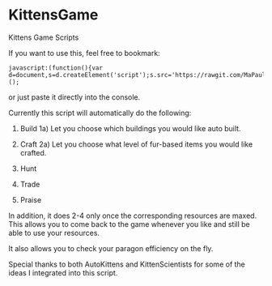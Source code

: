 # KittensGame
Kittens Game Scripts

If you want to use this, feel free to bookmark:

    javascript:(function(){var d=document,s=d.createElement('script');s.src='https://rawgit.com/MaPaul1977/KittensGame/master/ScriptKitties.js';d.body.appendChild(s);})();

or just paste it directly into the console.

Currently this script will automatically do the following:

1) Build
1a) Let you choose which buildings you would like auto built.
    
2) Craft
2a) Let you choose what level of fur-based items you would like crafted.

3) Hunt
4) Trade
5) Praise

In addition, it does 2-4 only once the corresponding resources are maxed. This allows you to come back to the game whenever you like and still be able to use your resources.

It also allows you to check your paragon efficiency on the fly.

Special thanks to both AutoKittens and KittenScientists for some of the ideas I integrated into this script.

